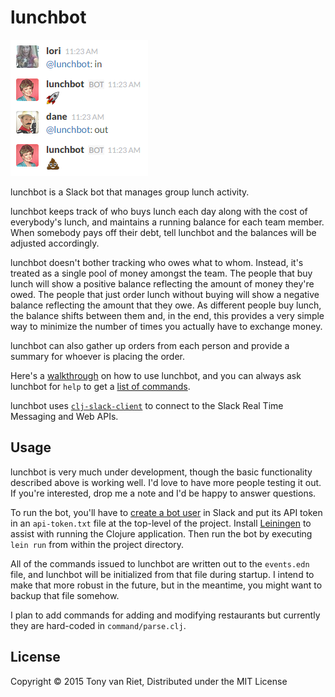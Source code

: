 # lunchbot

![](doc/inout.png "Do not taunt lunchbot")

lunchbot is a Slack bot that manages group lunch activity.

lunchbot keeps track of who buys lunch each day along with the cost of everybody's lunch, and maintains a running balance for each team member. When somebody pays off their debt, tell lunchbot and the balances will be adjusted accordingly.

lunchbot doesn't bother tracking who owes what to whom. Instead, it's treated as a single pool of money amongst the team. The people that buy lunch will show a positive balance reflecting the amount of money they're owed. The people that just order lunch without buying will show a negative balance reflecting the amount that they owe. As different people buy lunch, the balance shifts between them and, in the end, this provides a very simple way to minimize the number of times you actually have to exchange money.

lunchbot can also gather up orders from each person and provide a summary for whoever is placing the order.

Here's a [walkthrough](doc/walkthrough.md) on how to use lunchbot,  and you can always ask lunchbot for `help` to get a [list of commands](doc/commands.md).

lunchbot uses [`clj-slack-client`](https://github.com/tonyvanriet/clj-slack-client) to connect to the Slack Real Time Messaging and Web APIs.

## Usage

lunchbot is very much under development, though the basic functionality described above is working well. I'd love to have more people testing it out. If you're interested, drop me a note and I'd be happy to answer questions.

To run the bot, you'll have to [create a bot user](https://my.slack.com/services/new/bot) in Slack and put its API token in an `api-token.txt` file at the top-level of the project. Install [Leiningen](http://leiningen.org/) to assist with running the Clojure application. Then run the bot by executing `lein run` from within the project directory.

All of the commands issued to lunchbot are written out to the `events.edn` file, and lunchbot will be initialized from that file during startup. I intend to make that more robust in the future, but in the meantime, you might want to backup that file somehow.

I plan to add commands for adding and modifying restaurants but currently they are hard-coded in `command/parse.clj`.

## License

Copyright © 2015 Tony van Riet, Distributed under the MIT License
